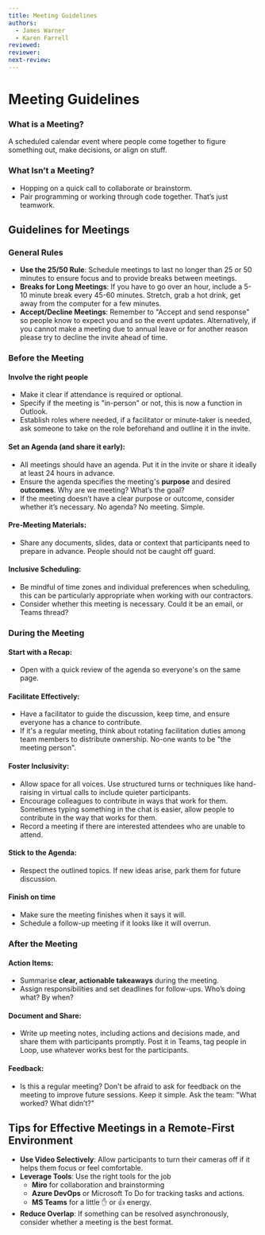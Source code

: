 ```yaml
---
title: Meeting Guidelines
authors: 
  - James Warner
  - Karen Farrell
reviewed: 
reviewer:
next-review:
---
```


# Meeting Guidelines

### What is a Meeting?

A scheduled calendar event where people come together to figure something out, make decisions, or align on stuff.

### What Isn’t a Meeting?

- Hopping on a quick call to collaborate or brainstorm.
- Pair programming or working through code together. That’s just teamwork.

## Guidelines for Meetings

### General Rules

- **Use the 25/50 Rule**: Schedule meetings to last no longer than 25 or 50 minutes to ensure focus and to provide breaks between meetings.
- **Breaks for Long Meetings**: If you have to go over an hour, include a 5-10 minute break every 45-60 minutes. Stretch, grab a hot drink, get away from the computer for a few minutes. 
- **Accept/Decline Meetings**: Remember to "Accept and send response" so people know to expect you and so the event updates. Alternatively, if you cannot make a meeting due to annual leave or for another reason please try to decline the invite ahead of time.

### Before the Meeting

#### Involve the right people

- Make it clear if attendance is required or optional.
- Specify if the meeting is "in-person" or not, this is now a function in Outlook.
- Establish roles where needed, if a facilitator or minute-taker is needed, ask someone to take on the role beforehand and outline it in the invite.

#### Set an Agenda (and share it early):

- All meetings should have an agenda. Put it in the invite or share it ideally at least 24 hours in advance.
- Ensure the agenda specifies the meeting's **purpose** and desired **outcomes**. Why are we meeting? What’s the goal?
- If the meeting doesn’t have a clear purpose or outcome, consider whether it’s necessary. No agenda? No meeting. Simple.

#### Pre-Meeting Materials:

- Share any documents, slides, data or context that participants need to prepare in advance. People should not be caught off guard.

#### Inclusive Scheduling:

- Be mindful of time zones and individual preferences when scheduling, this can be particularly appropriate when working with our contractors.
- Consider whether this meeting is necessary. Could it be an email, or Teams thread? 


### During the Meeting

#### Start with a Recap:

- Open with a quick review of the agenda so everyone's on the same page.

#### Facilitate Effectively:

- Have a facilitator to guide the discussion, keep time, and ensure everyone has a chance to contribute.
- If it's a regular meeting, think about rotating facilitation duties among team members to distribute ownership. No-one wants to be "the meeting person".

#### Foster Inclusivity:

- Allow space for all voices. Use structured turns or techniques like hand-raising in virtual calls to include quieter participants.
- Encourage colleagues to contribute in ways that work for them. Sometimes typing something in the chat is easier, allow people to contribute in the way that works for them.
- Record a meeting if there are interested attendees who are unable to attend.

#### Stick to the Agenda:

- Respect the outlined topics. If new ideas arise, park them for future discussion.

#### Finish on time

- Make sure the meeting finishes when it says it will.
- Schedule a follow-up meeting if it looks like it will overrun.


### After the Meeting

#### Action Items:

- Summarise **clear, actionable takeaways** during the meeting.
- Assign responsibilities and set deadlines for follow-ups. Who’s doing what? By when?

#### Document and Share:

- Write up meeting notes, including actions and decisions made, and share them with participants promptly. Post it in Teams, tag people in Loop, use whatever works best for the participants.

#### Feedback:

- Is this a regular meeting? Don't be afraid to ask for feedback on the meeting to improve future sessions. Keep it simple. Ask the team: "What worked? What didn’t?"

## Tips for Effective Meetings in a Remote-First Environment
- **Use Video Selectively**: Allow participants to turn their cameras off if it helps them focus or feel comfortable.
- **Leverage Tools**: Use the right tools for the job
    - **Miro** for collaboration and brainstorming
    - **Azure DevOps** or Microsoft To Do for tracking tasks and actions.
    - **MS Teams** for a little ✋ or 👍 energy.
- **Reduce Overlap**: If something can be resolved asynchronously, consider whether a meeting is the best format.